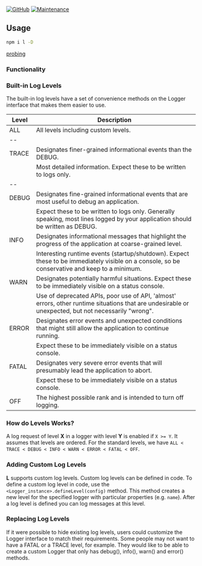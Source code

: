 [![GitHub](https://img.shields.io/github/license/mashape/apistatus.svg?style=flat-square)](license.md)
[![Maintenance](https://img.shields.io/maintenance/yes/2019.svg?style=flat-square)]()

## Usage

```bash
npm i l -D
```

[probing](api.md)


### Functionality


### Built-in Log Levels

The built-in log levels have a set of convenience methods on the Logger interface that makes them easier to use.

Level | Description
------|------------
ALL   | All levels including custom levels.
--    |
TRACE | Designates finer-grained informational events than the DEBUG.
      | Most detailed information. Expect these to be written to logs only.
--    |  
DEBUG | Designates fine-grained informational events that are most useful to debug an application.
      | Expect these to be written to logs only. Generally speaking, most lines logged by your application should be written as DEBUG.
INFO  | Designates informational messages that highlight the progress of the application at coarse-grained level.
      | Interesting runtime events (startup/shutdown). Expect these to be immediately visible on a console, so be conservative and keep to a minimum.
WARN  | Designates potentially harmful situations. Expect these to be immediately visible on a status console.
      | Use of deprecated APIs, poor use of API, 'almost' errors, other runtime situations that are undesirable or unexpected, but not necessarily "wrong".
ERROR | Designates error events and unexpected conditions that might still allow the application to continue running.
      | Expect these to be immediately visible on a status console.
FATAL | Designates very severe error events that will presumably lead the application to abort.
      | Expect these to be immediately visible on a status console.
OFF   | The highest possible rank and is intended to turn off logging.


### How do Levels Works?
    
A log request of level **X** in a logger with level **Y** is enabled if `X >= Y`. It assumes that levels are ordered. 
For the standard levels, we have `ALL < TRACE < DEBUG < INFO < WARN < ERROR < FATAL < OFF`.

 
### Adding Custom Log Levels

**L** supports custom log levels. Custom log levels can be defined in code. To define a custom log level in code, use the `<Logger_instance>.defineLevel(config)` method. 
This method creates a new level for the specified logger with particular properties (e.g. `name`). After a log level is defined you can log messages at this level. 


### Replacing Log Levels

If it were possible to hide existing log levels, users could customize the Logger interface to match their requirements. 
Some people may not want to have a FATAL or a TRACE level, for example. They would like to be able to create a custom Logger that only has debug(), info(), warn() and error() methods.
